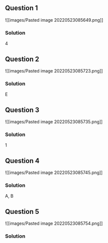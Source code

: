 ## Question 1
![[images/Pasted image 20220523085649.png]]

### Solution
4

## Question 2
![[images/Pasted image 20220523085723.png]]

### Solution
E

## Question 3
![[images/Pasted image 20220523085735.png]]

### Solution
1

## Question 4
![[images/Pasted image 20220523085745.png]]

### Solution
A, B

## Question 5
![[images/Pasted image 20220523085754.png]]

### Solution
